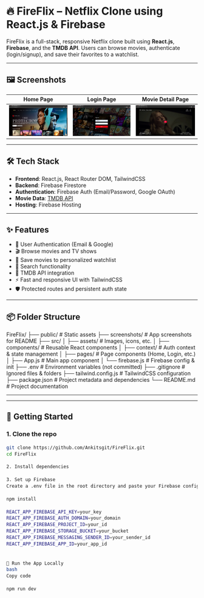 # 🔥 FireFlix – Netflix Clone using React.js & Firebase

FireFlix is a full-stack, responsive Netflix clone built using **React.js**, **Firebase**, and the **TMDB API**. Users can browse movies, authenticate (login/signup), and save their favorites to a watchlist.

---

## 🖼️ Screenshots

| Home Page                        | Login Page                       | Movie Detail Page               |
|----------------------------------|----------------------------------|----------------------------------|
| ![Home](./screenshots/home.png) | ![Login](./screenshots/login.png) | ![Movie](./screenshots/movie.png) |


---

## 🛠️ Tech Stack

- **Frontend**: React.js, React Router DOM, TailwindCSS
- **Backend**: Firebase Firestore
- **Authentication**: Firebase Auth (Email/Password, Google OAuth)
- **Movie Data**: [TMDB API](https://www.themoviedb.org/documentation/api)
- **Hosting**: Firebase Hosting

---

## ✨ Features

- 🔐 User Authentication (Email & Google)
- 🎬 Browse movies and TV shows
- 💾 Save movies to personalized watchlist
- 🔎 Search functionality
- 🧠 TMDB API integration
- ⚡ Fast and responsive UI with TailwindCSS
- 🛡️ Protected routes and persistent auth state

---

## 📦 Folder Structure

FireFlix/
├── public/ # Static assets
├── screenshots/ # App screenshots for README
├── src/
│ ├── assets/ # Images, icons, etc.
│ ├── components/ # Reusable React components
│ ├── context/ # Auth context & state management
│ ├── pages/ # Page components (Home, Login, etc.)
│ ├── App.js # Main app component
│ └── firebase.js # Firebase config & init
├── .env # Environment variables (not committed)
├── .gitignore # Ignored files & folders
├── tailwind.config.js # TailwindCSS configuration
├── package.json # Project metadata and dependencies
└── README.md # Project documentation


---


---

## 🧪 Getting Started

### 1. Clone the repo
```bash
git clone https://github.com/Ankitsgit/FireFlix.git
cd FireFlix

2. Install dependencies

3. Set up Firebase
Create a .env file in the root directory and paste your Firebase config:

npm install

REACT_APP_FIREBASE_API_KEY=your_key
REACT_APP_FIREBASE_AUTH_DOMAIN=your_domain
REACT_APP_FIREBASE_PROJECT_ID=your_id
REACT_APP_FIREBASE_STORAGE_BUCKET=your_bucket
REACT_APP_FIREBASE_MESSAGING_SENDER_ID=your_sender_id
REACT_APP_FIREBASE_APP_ID=your_app_id


🚀 Run the App Locally
bash
Copy code

npm run dev
